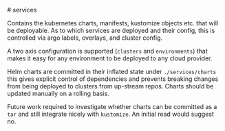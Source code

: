 # services

Contains the kubernetes charts, manifests, kustomize objects etc. that will be
deployable. As to which services are deployed and their config, this is
controlled via argo labels, overlays, and cluster config.

A two axis configuration is supported (`clusters` and `environments`) that
makes it easy for any environment to be deployed to any cloud provider.

Helm charts are committed in their inflated state under `./services/charts`
this gives explicit control of dependencies and prevents breaking changes from
being deployed to clusters from up-stream repos. Charts should be updated 
manually on a rolling basis.

Future work required to investigate whether charts can be committed as a `tar`
and still integrate nicely with `kustomize`. An initial read would suggest no.

